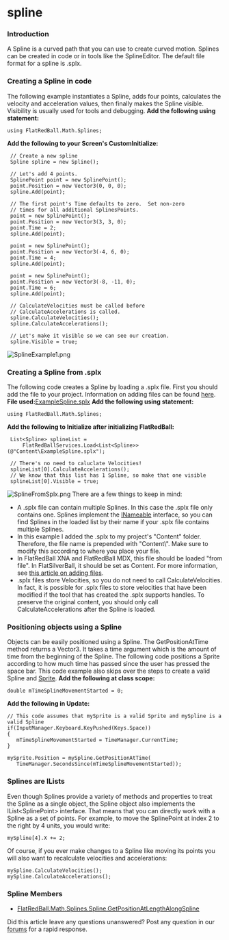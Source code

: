 # spline

### Introduction

A Spline is a curved path that you can use to create curved motion. Splines can be created in code or in tools like the SplineEditor. The default file format for a spline is .splx.

### Creating a Spline in code

The following example instantiates a Spline, adds four points, calculates the velocity and acceleration values, then finally makes the Spline visible. Visibility is usually used for tools and debugging. **Add the following using statement:**

```
using FlatRedBall.Math.Splines;
```

**Add the following to your Screen's CustomInitialize:**

```
 // Create a new spline
 Spline spline = new Spline();

 // Let's add 4 points.
 SplinePoint point = new SplinePoint();
 point.Position = new Vector3(0, 0, 0);
 spline.Add(point);

 // The first point's Time defaults to zero.  Set non-zero
 // times for all additional SplinesPoints.
 point = new SplinePoint();
 point.Position = new Vector3(3, 3, 0);
 point.Time = 2;
 spline.Add(point);

 point = new SplinePoint();
 point.Position = new Vector3(-4, 6, 0);
 point.Time = 4;
 spline.Add(point);

 point = new SplinePoint();
 point.Position = new Vector3(-8, -11, 0);
 point.Time = 6;
 spline.Add(point);

 // CalculateVelocities must be called before
 // CalculateAccelerations is called.
 spline.CalculateVelocities();
 spline.CalculateAccelerations();

 // Let's make it visible so we can see our creation.
 spline.Visible = true;
```

![SplineExample1.png](../../../../../../media/migrated_media-SplineExample1.png)

### Creating a Spline from .splx

The following code creates a Spline by loading a .splx file. First you should add the file to your project. Information on adding files can be found [here](../../../../../../frb/docs/index.php). **File used:**[ExampleSpline.splx](../../../../../../frb/docs/images/3/36/ExampleSpline.splx) **Add the following using statement:**

```
using FlatRedBall.Math.Splines;
```

**Add the following to Initialize after initializing FlatRedBall:**

```
 List<Spline> splineList = 
     FlatRedBallServices.Load<List<Spline>>(@"Content\ExampleSpline.splx");

 // There's no need to caluclate Velocities!
 splineList[0].CalculateAccelerations();
 // We know that this list has 1 Spline, so make that one visible
 splineList[0].Visible = true;
```

![SplineFromSplx.png](../../../../../../media/migrated_media-SplineFromSplx.png) There are a few things to keep in mind:

* A .splx file can contain multiple Splines. In this case the .splx file only contains one. Splines implement the [INameable](../../../../../../frb/docs/index.php) interface, so you can find Splines in the loaded list by their name if your .splx file contains multiple Splines.
* In this example I added the .splx to my project's "Content" folder. Therefore, the file name is prepended with "Content\\". Make sure to modify this according to where you place your file.
* In FlatRedBall XNA and FlatRedBall MDX, this file should be loaded "from file". In FlatSilverBall, it should be set as Content. For more information, see [this article on adding files](../../../../../../frb/docs/index.php).
* .splx files store Velocities, so you do not need to call CalculateVelocities. In fact, it is possible for .splx files to store velocities that have been modified if the tool that has created the .splx supports handles. To preserve the original content, you should only call CalculateAccelerations after the Spline is loaded.

### Positioning objects using a Spline

Objects can be easily positioned using a Spline. The GetPositionAtTime method returns a Vector3. It takes a time argument which is the amount of time from the beginning of the Spline. The following code positions a Sprite according to how much time has passed since the user has pressed the space bar. This code example also skips over the steps to create a valid Spline and [Sprite](../../../../../../frb/docs/index.php). **Add the following at class scope:**

```
double mTimeSplineMovementStarted = 0;
```

**Add the following in Update:**

```
// This code assumes that mySprite is a valid Sprite and mySpline is a valid Spline
if(InputManager.Keyboard.KeyPushed(Keys.Space))
{
   mTimeSplineMovementStarted = TimeManager.CurrentTime;
}

mySprite.Position = mySpline.GetPositionAtTime(
   TimeManager.SecondsSince(mTimeSplineMovementStarted));
```

### Splines are ILists

Even though Splines provide a variety of methods and properties to treat the Spline as a single object, the Spline object also implements the IList\<SplinePoint> interface. That means that you can directly work with a Spline as a set of points. For example, to move the SplinePoint at index 2 to the right by 4 units, you would write:

```
mySpline[4].X += 2;
```

Of course, if you ever make changes to a Spline like moving its points you will also want to recalculate velocities and accelerations:

```
mySpline.CalculateVelocities();
mySpline.CalculateAccelerations();
```

### Spline Members

* [FlatRedBall.Math.Splines.Spline.GetPositionAtLengthAlongSpline](../../../../../../frb/docs/index.php)

Did this article leave any questions unanswered? Post any question in our [forums](../../../../../../frb/forum.md) for a rapid response.
